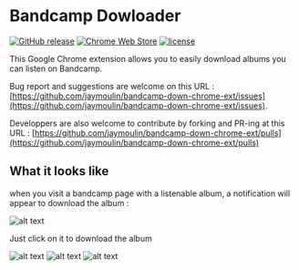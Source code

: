 Bandcamp Dowloader
==
[![GitHub release](https://img.shields.io/github/release/jaymoulin/bandcamp-down-chrome-ext.svg)](https://github.com/jaymoulin/bandcamp-down-chrome-ext/releases)
[![Chrome Web Store](https://img.shields.io/chrome-web-store/v/nmoobgpmablfmgchfjnhkbloaobiogeh.svg)](https://chrome.google.com/webstore/detail/bandcamp-downloader/nmoobgpmablfmgchfjnhkbloaobiogeh)
[![license](https://img.shields.io/github/license/jaymoulin/bandcamp-down-chrome-ext.svg)]()

This Google Chrome extension allows you to easily download albums you can listen on Bandcamp.

Bug report and suggestions are welcome on this URL : [https://github.com/jaymoulin/bandcamp-down-chrome-ext/issues](https://github.com/jaymoulin/bandcamp-down-chrome-ext/issues).

Developpers are also welcome to contribute by forking and PR-ing at this URL : [https://github.com/jaymoulin/bandcamp-down-chrome-ext/pulls](https://github.com/jaymoulin/bandcamp-down-chrome-ext/pulls)

## What it looks like

when you visit a bandcamp page with a listenable album, a notification will appear to download the album :

![alt text](https://jaymoulin.github.io/bandcamp-down-chrome-ext/notif-1.png "A wild notification appeared!")

Just click on it to download the album

![alt text](https://jaymoulin.github.io/bandcamp-down-chrome-ext/notif-2.png "Download in progress")
![alt text](https://jaymoulin.github.io/bandcamp-down-chrome-ext/zip.png "Zip downloaded")
![alt text](https://jaymoulin.github.io/bandcamp-down-chrome-ext/folder.png "All files in a great folder hierarchy")
